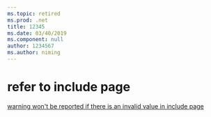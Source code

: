 ```yaml
---
ms.topic: retired
ms.prod: .net
title: 12345
ms.date: 03/40/2019
ms.component: null
author: 1234567
ms.author: niming
---
```



# refer to include page

[warning won't be reported if there is an invalid value in include page](includes/includes-test.md)
